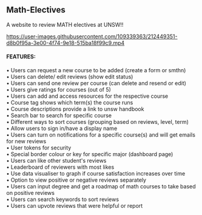 ## Math-Electives
A website to review MATH electives at UNSW!!



https://user-images.githubusercontent.com/109339363/212449351-d8b0f95a-3e00-4f74-9e18-515ba18f99c9.mp4



#### FEATURES:
   • Users can request a new course to be added (create a form or smthn)
    <br />
    • Users can delete/ edit reviews (show edit status)
    <br />
    • Users can send one review per course (can delete and resend or edit)
    <br />
    • Users give ratings for courses (out of 5)
    <br />
    • Users can add and access resources for the respective course
    <br />
    • Course tag shows which term(s) the course runs
    <br />
    • Course descriptions provide a link to unsw handbook
    <br />
    • Search bar to search for specific course
    <br />
    • Different ways to sort courses (grouping based on reviews, level, term)
    <br />
    • Allow users to sign in/have a display name
    <br />
    • Users can turn on notifications for a specific course(s) and will get emails for new reviews
    <br />
    • User tokens for security
    <br />
    • Special border colour or key for specific major (dashboard page)
    <br />
    • Users can like other student's reviews
    <br />
    • Leaderboard of reviewers with most likes
    <br />
    • Use data visualiser to graph if course satisfaction increases over time
    <br />
    • Option to view positive or negative reviews separately
    <br />
    • Users can input degree and get a roadmap of math courses to take based on positive reviews
    <br />
    • Users can search keywords to sort reviews
    <br />
    • Users can upvote reviews that were helpful or report
